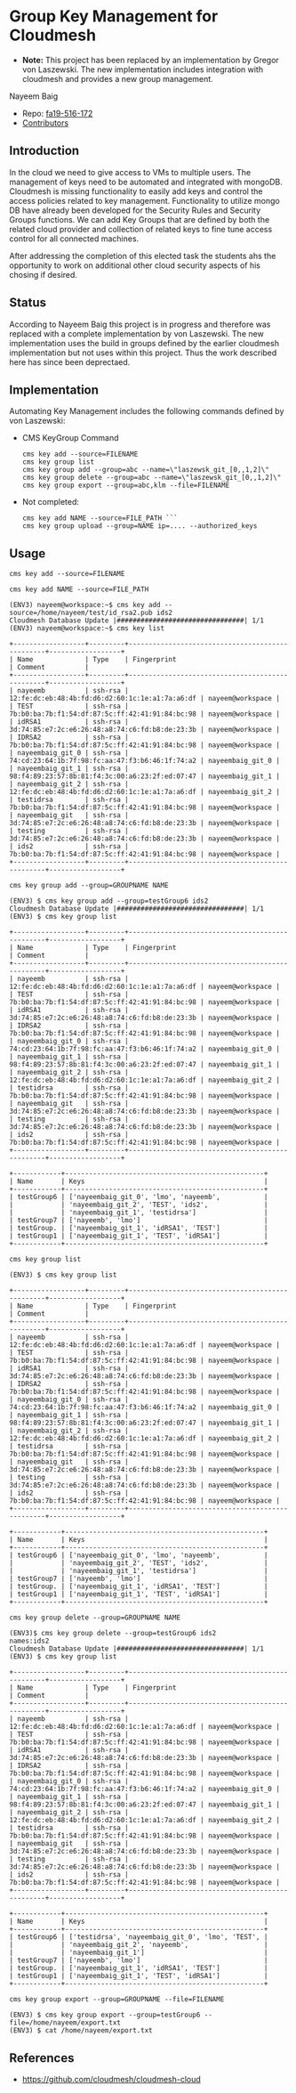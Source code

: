 # Group Key Management for Cloudmesh

* **Note:** This project has been replaced by an 
  implementation by Gregor von Laszewski. The new implementation 
  includes integration with cloudmesh and provides a new 
  group management.
  
Nayeem Baig

* Repo: [fa19-516-172](<https://github.com/cloudmesh-community/fa19-516-172/tree/master>)
* [Contributors](<https://github.com/cloudmesh-community/fa19-516-172/graphs/contributors>)

## Introduction

In the cloud we need to give access to VMs to multiple users.  The
management of keys need to be automated and integrated with mongoDB.
Cloudmesh is missing functionality to easily add keys and control the
access policies related to key management. Functionality to utilize
mongo DB have already been developed for the Security Rules and
Security Groups functions.  We can add Key Groups that are defined by
both the related cloud provider and collection of related keys to fine
tune access control for all connected machines.

After addressing the completion of this elected task the students ahs
the opportunity to work on additional other cloud security aspects of
his chosing if desired.

## Status

According to Nayeem Baig this project is in progress and therefore was replaced 
with a complete implementation by von Laszewski. The new implementation uses 
the build in groups defined by the earlier cloudmesh implementation but not 
uses within this project. Thus the work described here has since been deprectaed.


## Implementation

Automating Key Management includes the following commands defined by von Laszewski:

* CMS KeyGroup Command

  ```
  cms key add --source=FILENAME
  cms key group list
  cms key group add --group=abc --name=\"laszewsk_git_[0,,1,2]\"
  cms key group delete --group=abc --name=\"laszewsk_git_[0,,1,2]\"
  cms key group export --group=abc,klm --file=FILENAME
  ```

* Not completed:

  ```
  cms key add NAME --source=FILE_PATH ```
  cms key group upload --group=NAME ip=.... --authorized_keys
  ```

## Usage

```
cms key add --source=FILENAME

cms key add NAME --source=FILE_PATH 

(ENV3) nayeem@workspace:~$ cms key add --source=/home/nayeem/test/id_rsa2.pub ids2
Cloudmesh Database Update |################################| 1/1
(ENV3) nayeem@workspace:~$ cms key list
```

```
+------------------+---------+-------------------------------------------------+------------------+
| Name             | Type    | Fingerprint                                     | Comment          |
+------------------+---------+-------------------------------------------------+------------------+
| nayeemb          | ssh-rsa | 12:fe:dc:eb:48:4b:fd:d6:d2:60:1c:1e:a1:7a:a6:df | nayeem@workspace |
| TEST             | ssh-rsa | 7b:b0:ba:7b:f1:54:df:87:5c:ff:42:41:91:84:bc:98 | nayeem@workspace |
| idRSA1           | ssh-rsa | 3d:74:85:e7:2c:e6:26:48:a8:74:c6:fd:b8:de:23:3b | nayeem@workspace |
| IDRSA2           | ssh-rsa | 7b:b0:ba:7b:f1:54:df:87:5c:ff:42:41:91:84:bc:98 | nayeem@workspace |
| nayeembaig_git_0 | ssh-rsa | 74:cd:23:64:1b:7f:98:fc:aa:47:f3:b6:46:1f:74:a2 | nayeembaig_git_0 |
| nayeembaig_git_1 | ssh-rsa | 98:f4:89:23:57:8b:81:f4:3c:00:a6:23:2f:ed:07:47 | nayeembaig_git_1 |
| nayeembaig_git_2 | ssh-rsa | 12:fe:dc:eb:48:4b:fd:d6:d2:60:1c:1e:a1:7a:a6:df | nayeembaig_git_2 |
| testidrsa        | ssh-rsa | 7b:b0:ba:7b:f1:54:df:87:5c:ff:42:41:91:84:bc:98 | nayeem@workspace |
| nayeembaig_git   | ssh-rsa | 3d:74:85:e7:2c:e6:26:48:a8:74:c6:fd:b8:de:23:3b | nayeem@workspace |
| testing          | ssh-rsa | 3d:74:85:e7:2c:e6:26:48:a8:74:c6:fd:b8:de:23:3b | nayeem@workspace |
| ids2             | ssh-rsa | 7b:b0:ba:7b:f1:54:df:87:5c:ff:42:41:91:84:bc:98 | nayeem@workspace |
+------------------+---------+-------------------------------------------------+------------------+
```

```
cms key group add --group=GROUPNAME NAME
```

```
(ENV3) $ cms key group add --group=testGroup6 ids2
Cloudmesh Database Update |################################| 1/1
(ENV3) $ cms key group list
```

```
+------------------+---------+-------------------------------------------------+------------------+
| Name             | Type    | Fingerprint                                     | Comment          |
+------------------+---------+-------------------------------------------------+------------------+
| nayeemb          | ssh-rsa | 12:fe:dc:eb:48:4b:fd:d6:d2:60:1c:1e:a1:7a:a6:df | nayeem@workspace |
| TEST             | ssh-rsa | 7b:b0:ba:7b:f1:54:df:87:5c:ff:42:41:91:84:bc:98 | nayeem@workspace |
| idRSA1           | ssh-rsa | 3d:74:85:e7:2c:e6:26:48:a8:74:c6:fd:b8:de:23:3b | nayeem@workspace |
| IDRSA2           | ssh-rsa | 7b:b0:ba:7b:f1:54:df:87:5c:ff:42:41:91:84:bc:98 | nayeem@workspace |
| nayeembaig_git_0 | ssh-rsa | 74:cd:23:64:1b:7f:98:fc:aa:47:f3:b6:46:1f:74:a2 | nayeembaig_git_0 |
| nayeembaig_git_1 | ssh-rsa | 98:f4:89:23:57:8b:81:f4:3c:00:a6:23:2f:ed:07:47 | nayeembaig_git_1 |
| nayeembaig_git_2 | ssh-rsa | 12:fe:dc:eb:48:4b:fd:d6:d2:60:1c:1e:a1:7a:a6:df | nayeembaig_git_2 |
| testidrsa        | ssh-rsa | 7b:b0:ba:7b:f1:54:df:87:5c:ff:42:41:91:84:bc:98 | nayeem@workspace |
| nayeembaig_git   | ssh-rsa | 3d:74:85:e7:2c:e6:26:48:a8:74:c6:fd:b8:de:23:3b | nayeem@workspace |
| testing          | ssh-rsa | 3d:74:85:e7:2c:e6:26:48:a8:74:c6:fd:b8:de:23:3b | nayeem@workspace |
| ids2             | ssh-rsa | 7b:b0:ba:7b:f1:54:df:87:5c:ff:42:41:91:84:bc:98 | nayeem@workspace |
+------------------+---------+-------------------------------------------------+------------------+

+------------+--------------------------------------------------+
| Name       | Keys                                             |
+------------+--------------------------------------------------+
| testGroup6 | ['nayeembaig_git_0', 'lmo', 'nayeemb',           |
|            | 'nayeembaig_git_2', 'TEST', 'ids2',              |
|            | 'nayeembaig_git_1', 'testidrsa']                 |
| testGroup7 | ['nayeemb', 'lmo']                               |
| testGroup. | ['nayeembaig_git_1', 'idRSA1', 'TEST']           |
| testGroup1 | ['nayeembaig_git_1', 'TEST', 'idRSA1']           |
+------------+--------------------------------------------------+
```

```
cms key group list
```

```
(ENV3) $ cms key group list
```

```
+------------------+---------+-------------------------------------------------+------------------+
| Name             | Type    | Fingerprint                                     | Comment          |
+------------------+---------+-------------------------------------------------+------------------+
| nayeemb          | ssh-rsa | 12:fe:dc:eb:48:4b:fd:d6:d2:60:1c:1e:a1:7a:a6:df | nayeem@workspace |
| TEST             | ssh-rsa | 7b:b0:ba:7b:f1:54:df:87:5c:ff:42:41:91:84:bc:98 | nayeem@workspace |
| idRSA1           | ssh-rsa | 3d:74:85:e7:2c:e6:26:48:a8:74:c6:fd:b8:de:23:3b | nayeem@workspace |
| IDRSA2           | ssh-rsa | 7b:b0:ba:7b:f1:54:df:87:5c:ff:42:41:91:84:bc:98 | nayeem@workspace |
| nayeembaig_git_0 | ssh-rsa | 74:cd:23:64:1b:7f:98:fc:aa:47:f3:b6:46:1f:74:a2 | nayeembaig_git_0 |
| nayeembaig_git_1 | ssh-rsa | 98:f4:89:23:57:8b:81:f4:3c:00:a6:23:2f:ed:07:47 | nayeembaig_git_1 |
| nayeembaig_git_2 | ssh-rsa | 12:fe:dc:eb:48:4b:fd:d6:d2:60:1c:1e:a1:7a:a6:df | nayeembaig_git_2 |
| testidrsa        | ssh-rsa | 7b:b0:ba:7b:f1:54:df:87:5c:ff:42:41:91:84:bc:98 | nayeem@workspace |
| nayeembaig_git   | ssh-rsa | 3d:74:85:e7:2c:e6:26:48:a8:74:c6:fd:b8:de:23:3b | nayeem@workspace |
| testing          | ssh-rsa | 3d:74:85:e7:2c:e6:26:48:a8:74:c6:fd:b8:de:23:3b | nayeem@workspace |
| ids2             | ssh-rsa | 7b:b0:ba:7b:f1:54:df:87:5c:ff:42:41:91:84:bc:98 | nayeem@workspace |
+------------------+---------+-------------------------------------------------+------------------+

+------------+--------------------------------------------------+
| Name       | Keys                                             |
+------------+--------------------------------------------------+
| testGroup6 | ['nayeembaig_git_0', 'lmo', 'nayeemb',           |
|            | 'nayeembaig_git_2', 'TEST', 'ids2',              |
|            | 'nayeembaig_git_1', 'testidrsa']                 |
| testGroup7 | ['nayeemb', 'lmo']                               |
| testGroup. | ['nayeembaig_git_1', 'idRSA1', 'TEST']           |
| testGroup1 | ['nayeembaig_git_1', 'TEST', 'idRSA1']           |
+------------+--------------------------------------------------+
```

```
cms key group delete --group=GROUPNAME NAME
```

```
(ENV3)$ cms key group delete --group=testGroup6 ids2
names:ids2
Cloudmesh Database Update |################################| 1/1
(ENV3) $ cms key group list
```

```
+------------------+---------+-------------------------------------------------+------------------+
| Name             | Type    | Fingerprint                                     | Comment          |
+------------------+---------+-------------------------------------------------+------------------+
| nayeemb          | ssh-rsa | 12:fe:dc:eb:48:4b:fd:d6:d2:60:1c:1e:a1:7a:a6:df | nayeem@workspace |
| TEST             | ssh-rsa | 7b:b0:ba:7b:f1:54:df:87:5c:ff:42:41:91:84:bc:98 | nayeem@workspace |
| idRSA1           | ssh-rsa | 3d:74:85:e7:2c:e6:26:48:a8:74:c6:fd:b8:de:23:3b | nayeem@workspace |
| IDRSA2           | ssh-rsa | 7b:b0:ba:7b:f1:54:df:87:5c:ff:42:41:91:84:bc:98 | nayeem@workspace |
| nayeembaig_git_0 | ssh-rsa | 74:cd:23:64:1b:7f:98:fc:aa:47:f3:b6:46:1f:74:a2 | nayeembaig_git_0 |
| nayeembaig_git_1 | ssh-rsa | 98:f4:89:23:57:8b:81:f4:3c:00:a6:23:2f:ed:07:47 | nayeembaig_git_1 |
| nayeembaig_git_2 | ssh-rsa | 12:fe:dc:eb:48:4b:fd:d6:d2:60:1c:1e:a1:7a:a6:df | nayeembaig_git_2 |
| testidrsa        | ssh-rsa | 7b:b0:ba:7b:f1:54:df:87:5c:ff:42:41:91:84:bc:98 | nayeem@workspace |
| nayeembaig_git   | ssh-rsa | 3d:74:85:e7:2c:e6:26:48:a8:74:c6:fd:b8:de:23:3b | nayeem@workspace |
| testing          | ssh-rsa | 3d:74:85:e7:2c:e6:26:48:a8:74:c6:fd:b8:de:23:3b | nayeem@workspace |
| ids2             | ssh-rsa | 7b:b0:ba:7b:f1:54:df:87:5c:ff:42:41:91:84:bc:98 | nayeem@workspace |
+------------------+---------+-------------------------------------------------+------------------+

+------------+--------------------------------------------------+
| Name       | Keys                                             |
+------------+--------------------------------------------------+
| testGroup6 | ['testidrsa', 'nayeembaig_git_0', 'lmo', 'TEST', |
|            | 'nayeembaig_git_2', 'nayeemb',                   | 
|            | 'nayeembaig_git_1']                              |
| testGroup7 | ['nayeemb', 'lmo']                               |
| testGroup. | ['nayeembaig_git_1', 'idRSA1', 'TEST']           |
| testGroup1 | ['nayeembaig_git_1', 'TEST', 'idRSA1']           |
+------------+--------------------------------------------------+
```

```
cms key group export --group=GROUPNAME --file=FILENAME 
```

```
(ENV3) $ cms key group export --group=testGroup6 --file=/home/nayeem/export.txt
(ENV3) $ cat /home/nayeem/export.txt 

```

## References

* <https://github.com/cloudmesh/cloudmesh-cloud>




